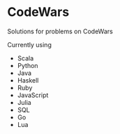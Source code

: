 # CodeWars
Solutions for problems on CodeWars

Currently using
* Scala
* Python
* Java
* Haskell
* Ruby
* JavaScript
* Julia
* SQL
* Go
* Lua
